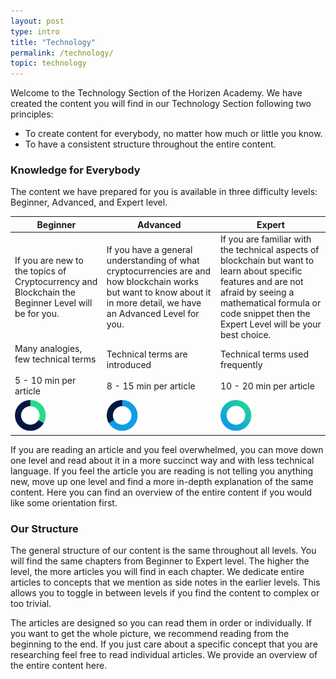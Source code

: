 ```yaml
---
layout: post
type: intro
title: "Technology"
permalink: /technology/
topic: technology
---
```


Welcome to the Technology Section of the Horizen Academy. We have created the content you will find in our Technology Section following two principles:

 - To create content for everybody, no matter how much or little you know.
 - To have a consistent structure throughout the entire content.

### Knowledge for Everybody

The content we have prepared for you is available in three difficulty levels: Beginner, Advanced, and Expert level.

<table class="table table-bordered">
    <thead>
        <tr class="table-active text-center">
            <th>Beginner</th>
            <th>Advanced</th>
            <th>Expert</th>
        </tr>
    </thead>
    <tbody>
        <tr>
            <td>
                If you are new to the topics of Cryptocurrency and Blockchain the Beginner Level will be for you.
            </td>
            <td>
                If you have a general understanding of what cryptocurrencies are and how blockchain works but want to know about it in more detail, we have an Advanced Level for you.
            </td>
            <td>
                If you are familiar with the technical aspects of blockchain but want to learn about specific features and are not afraid by seeing a mathematical formula or code snippet then the Expert Level will be your best choice.
            </td>
        </tr>
        <tr class="text-center">
            <td>
                Many analogies, few technical terms
                <br/><br/>
                5 - 10 min per article
            </td>
            <td>
                Technical terms are introduced
                <br/><br/>
                8 - 15 min per article
            </td>
            <td>
                Technical terms used frequently
                <br/><br/>
                10 - 20 min per article
            </td>
        </tr>
        <tr>
            <td>
                <img src="/assets/img/icons/levels/beginner-2.svg" alt="Beginner" style="max-width: 50px">
            </td>
            <td>
                <img src="/assets/img/icons/levels/advanced-2.svg" alt="Advanced" style="max-width: 50px">
            </td>
            <td>
                <img src="/assets/img/icons/levels/expert-2.svg" alt="Expert" style="max-width: 50px">
            </td>
        </tr>
    </tbody>
</table>

If you are reading an article and you feel overwhelmed, you can move down one level and read about it in a more succinct way and with less technical language. If you feel the article you are reading is not telling you anything new, move up one level and find a more in-depth explanation of the same content. Here you can find an overview of the entire content if you would like some orientation first.

### Our Structure

The general structure of our content is the same throughout all levels. You will find the same chapters from Beginner to Expert level. The higher the level, the more articles you will find in each chapter. We dedicate entire articles to concepts that we mention as side notes in the earlier levels. This allows you to toggle in between levels if you find the content to complex or too trivial.

The articles are designed so you can read them in order or individually. If you want to get the whole picture, we recommend reading from the beginning to the end. If you just care about a specific concept that you are researching feel free to read individual articles. We provide an overview of the entire content here.

